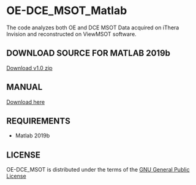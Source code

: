 # OE-DCE_MSOT_Matlab
The code analyzes both OE and DCE MSOT Data acquired on iThera Invision and reconstructed on ViewMSOT software.

## **DOWNLOAD SOURCE FOR MATLAB 2019b**
[Download v1.0 zip](https://github.com/CAMEL-MartyPagel/OE-DCE_MSOT_Matlab/archive/refs/heads/main.zip)

## **MANUAL**
[Download here](https://github.com/CAMEL-MartyPagel/OE-DCE_MSOT_Matlab/raw/main/doc/SOP_MSOT_Code_20221130.docx)

## **REQUIREMENTS**
  * Matlab 2019b

## **LICENSE**
OE-DCE_MSOT is distributed under the terms of the [GNU General Public License](LICENSE)
